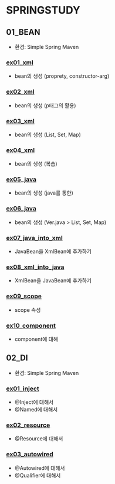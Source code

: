 # SPRINGSTUDY
## 01_BEAN
* 환경: Simple Spring Maven
### [ex01_xml](https://github.com/DAnomaly/ITKOREA_SpringFramework_SPRINGSTUDY/tree/main/01_BEAN/src/main/java/ex01_xml)
* bean의 생성 (proprety, constructor-arg)
### [ex02_xml](https://github.com/DAnomaly/ITKOREA_SpringFramework_SPRINGSTUDY/tree/main/01_BEAN/src/main/java/ex02_xml)
* bean의 생성 (p태그의 활용)
### [ex03_xml](https://github.com/DAnomaly/ITKOREA_SpringFramework_SPRINGSTUDY/tree/main/01_BEAN/src/main/java/ex03_xml)
* bean의 생성 (List, Set, Map)
### [ex04_xml](https://github.com/DAnomaly/ITKOREA_SpringFramework_SPRINGSTUDY/tree/main/01_BEAN/src/main/java/ex04_xml)
* bean의 생성 (복습)
### [ex05_java](https://github.com/DAnomaly/ITKOREA_SpringFramework_SPRINGSTUDY/tree/main/01_BEAN/src/main/java/ex05_java)
* bean의 생성 (java를 통한)
### [ex06_java](https://github.com/DAnomaly/ITKOREA_SpringFramework_SPRINGSTUDY/tree/main/01_BEAN/src/main/java/ex06_java)
* bean의 생성 (Ver.java > List, Set, Map)
### [ex07_java_into_xml](https://github.com/DAnomaly/ITKOREA_SpringFramework_SPRINGSTUDY/tree/main/01_BEAN/src/main/java/ex07_java_into_xml)
* JavaBean을 XmlBean에 추가하기
### [ex08_xml_into_java](https://github.com/DAnomaly/ITKOREA_SpringFramework_SPRINGSTUDY/tree/main/01_BEAN/src/main/java/ex08_xml_into_java)
* XmlBean을 JavaBean에 추가하기
### [ex09_scope](https://github.com/DAnomaly/ITKOREA_SpringFramework_SPRINGSTUDY/tree/main/01_BEAN/src/main/java/ex09_scope)
* scope 속성
### [ex10_component](https://github.com/DAnomaly/ITKOREA_SpringFramework_SPRINGSTUDY/tree/main/01_BEAN/src/main/java/ex10_component)
* component에 대해
## 02_DI
* 환경: Simple Spring Maven
### [ex01_inject](https://github.com/DAnomaly/ITKOREA_SpringFramework_SPRINGSTUDY/tree/main/02_DI/src/main/java/ex01_inject)
* @Inject에 대해서
* @Named에 대해서
### [ex02_resource](https://github.com/DAnomaly/ITKOREA_SpringFramework_SPRINGSTUDY/tree/main/02_DI/src/main/java/ex02_resource)
* @Resource에 대해서
### [ex03_autowired](https://github.com/DAnomaly/ITKOREA_SpringFramework_SPRINGSTUDY/tree/main/02_DI/src/main/java/ex03_autowired)
* @Autowired에 대해서
* @Qualifier에 대해서